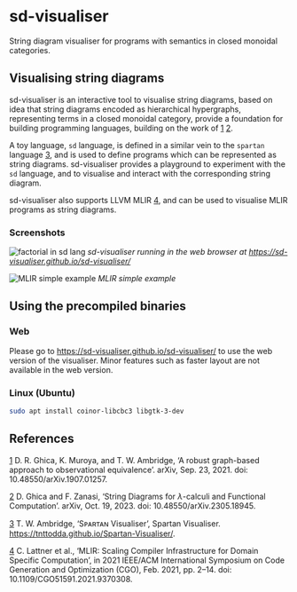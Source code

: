 # sd-visualiser
String diagram visualiser for programs with semantics in closed monoidal categories.

## Visualising string diagrams

sd-visualiser is an interactive tool to visualise string diagrams, based on idea that string diagrams encoded as hierarchical hypergraphs, representing terms in a closed monoidal category, provide a foundation for building programming languages, building on the work of [1] [2].

A toy language, `sd` language, is defined in a similar vein to the `spartan` language [3], and is used to define programs which can be represented as string diagrams.
sd-visualiser provides a playground to experiment with the `sd` language, and to visualise and interact with the corresponding string diagram.

sd-visualiser also supports LLVM MLIR [4], and can be used to visualise MLIR programs as string diagrams.

### Screenshots

![factorial in sd lang](images/fact.png)
*sd-visualiser running in the web browser at <https://sd-visualiser.github.io/sd-visualiser/>*

![MLIR simple example](images/mlir.png)
*MLIR simple example*

## Using the precompiled binaries

### Web

Please go to <https://sd-visualiser.github.io/sd-visualiser/> to use the web version of the visualiser.
Minor features such as faster layout are not available in the web version.

### Linux (Ubuntu)

```bash
sudo apt install coinor-libcbc3 libgtk-3-dev
```

## References

[1] D. R. Ghica, K. Muroya, and T. W. Ambridge, ‘A robust graph-based approach to observational equivalence’. arXiv, Sep. 23, 2021. doi: 10.48550/arXiv.1907.01257.

[2] D. Ghica and F. Zanasi, ‘String Diagrams for $\lambda$-calculi and Functional Computation’. arXiv, Oct. 19, 2023. doi: 10.48550/arXiv.2305.18945.

[3] T. W. Ambridge, ‘Sᴘᴀʀᴛᴀɴ Visualiser’, Spartan Visualiser. https://tnttodda.github.io/Spartan-Visualiser/.

[4] C. Lattner et al., ‘MLIR: Scaling Compiler Infrastructure for Domain Specific Computation’, in 2021 IEEE/ACM International Symposium on Code Generation and Optimization (CGO), Feb. 2021, pp. 2–14. doi: 10.1109/CGO51591.2021.9370308.


[1]: https://arxiv.org/abs/1907.01257
[2]: https://arxiv.org/abs/2305.18945
[3]: https://tnttodda.github.io/Spartan-Visualiser/
[4]: https://mlir.llvm.org/

